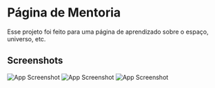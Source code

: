 
# Página de Mentoria

Esse projeto foi feito para uma página de aprendizado sobre o espaço, universo, etc.



## Screenshots
![App Screenshot](https://i.imgur.com/uzcoszK.png)
![App Screenshot](https://i.imgur.com/u1mlj4o.png)
![App Screenshot](https://i.imgur.com/LYNk1Hd.png)
